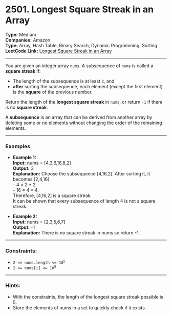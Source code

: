 # 2501. Longest Square Streak in an Array

__Type:__ Medium <br>
__Companies:__ Amazon <br>
__Type:__ Array, Hash Table, Binary Search, Dynamic Programming, Sorting <br>
__LeetCode Link:__ [Longest Square Streak in an Array](https://leetcode.com/problems/longest-square-streak-in-an-array) <br>
<hr>

You are given an integer array `nums`. A subsequence of `nums` is called a __square streak__ if:
- The length of the subsequence is at least `2`, and
- __after__ sorting the subsequence, each element (except the first element) is the __square__ of the previous number.

Return the length of the __longest square streak__ in `nums`, or return `-1` if there is no __square streak__.

A __subsequence__ is an array that can be derived from another array by deleting some or no elements without changing the order of the remaining elements.
<hr>

### Examples

- __Example 1:__<br>
    __Input:__ nums = [4,3,6,16,8,2]<br>
    __Output:__ 3<br>
    __Explanation:__ Choose the subsequence [4,16,2]. After sorting it, it becomes [2,4,16].<br>- 4 = 2 * 2.<br>- 16 = 4 * 4.<br>
    Therefore, [4,16,2] is a square streak.<br>
    It can be shown that every subsequence of length 4 is not a square streak.

- __Example 2:__ <br>
    __Input:__ nums = [2,3,5,6,7] <br>
    __Output:__ -1 <br>
    __Explanation:__ There is no square streak in nums so return -1.
<hr>

### Constraints:
- <code>2 <= nums.length <= 10<sup>5</sup></code>
- <code>2 <= nums[i] <= 10<sup>5</sup></code>
<hr>

### Hints:
- With the constraints, the length of the longest square streak possible is 5.
- Store the elements of nums in a set to quickly check if it exists.